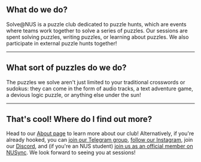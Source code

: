 ## What do we do?

Solve@NUS is a puzzle club dedicated to puzzle hunts, which are
events where teams work together to solve a series of puzzles. Our
sessions are spent solving puzzles, writing puzzles, or learning
about puzzles. We also participate in external puzzle hunts
together!

---

## What sort of puzzles do we do?

The puzzles we solve aren't just limited to your traditional
crosswords or sudokus: they can come in the form of audio tracks, a
text adventure game, a devious logic puzzle, or anything else under
the sun!

---

## That's cool! Where do I find out more?

Head to our [About page](/about) to learn more about our club! Alternatively, if you're already
hooked, you can [join our Telegram group](https://tinyurl.com/ovalsunset), [follow our Instagram](https://www.instagram.com/ovalsunset/), join our [Discord](https://discord.gg/6Jez2WAq5f),
and (if you're an NUS student) [join us as an official member on NUSync](https://nus.campuslabs.com/engage/organization/solve-at-nus). We look forward to seeing you at sessions!
